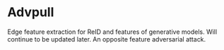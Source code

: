 # Advpull
Edge feature extraction for ReID and features of generative models. Will continue to be updated later. An opposite feature adversarial attack.
